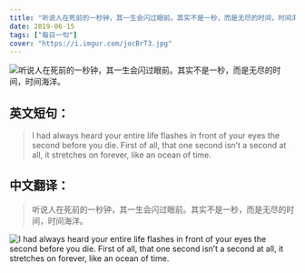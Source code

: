 ```yaml
---
title: "听说人在死前的一秒钟，其一生会闪过眼前。其实不是一秒，而是无尽的时间，时间海洋。"
date: 2019-06-15
tags: ["每日一句"]
cover: "https://i.imgur.com/jocBrT3.jpg"
---
```


![听说人在死前的一秒钟，其一生会闪过眼前。其实不是一秒，而是无尽的时间，时间海洋。](https://i.imgur.com/BMwNC4Z.jpg)

## 英文短句：
> I had always heard your entire life flashes in front of your eyes the second before you die. First of all, that one second isn’t a second at all, it stretches on forever, like an ocean of time.

<!--more-->

## 中文翻译：
> 听说人在死前的一秒钟，其一生会闪过眼前。其实不是一秒，而是无尽的时间，时间海洋。

![I had always heard your entire life flashes in front of your eyes the second before you die. First of all, that one second isn’t a second at all, it stretches on forever, like an ocean of time.](https://i.imgur.com/1CXgd6r.jpg)

